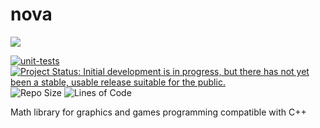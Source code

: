 # nova

[![](http://github-actions.40ants.com/WaleedYaser/nova/matrix.svg)](https://github.com/WaleedYaser/nova)

[![unit-tests](https://github.com/WaleedYaser/nova/actions/workflows/utests.yml/badge.svg)](https://github.com/WaleedYaser/nova/actions/workflows/utests.yml)
[![Project Status: Initial development is in progress, but there has not yet been a stable, usable release suitable for the public.](https://www.repostatus.org/badges/latest/wip.svg)](https://www.repostatus.org/#wip)
![Repo Size](https://img.shields.io/github/repo-size/WaleedYaser/nova)
![Lines of Code](https://img.shields.io/tokei/lines/github/WaleedYaser/nova)

Math library for graphics and games programming compatible with C++
